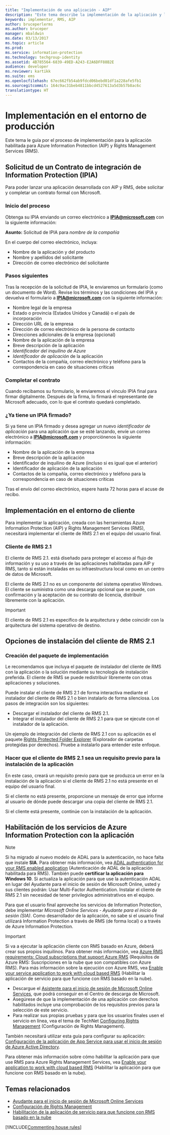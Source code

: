 ```yaml
---
title: "Implementación de una aplicación - AIP"
description: "Este tema describe la implementación de la aplicación y le guía a través de dicha implementación"
keywords: implementar, RMS, AIP
author: bruceperlerms
ms.author: bruceper
manager: mbaldwin
ms.date: 03/13/2017
ms.topic: article
ms.prod: 
ms.service: information-protection
ms.technology: techgroup-identity
ms.assetid: 4B785564-6839-49ED-A243-E2A6DFF88B2E
audience: developer
ms.reviewer: kartikk
ms.suite: ems
ms.openlocfilehash: 67ec662fb54ab9fdcd06bebd01df1a228afe5fb1
ms.sourcegitcommit: 164c9ac31beb4811bbcd4527613a5d3b57b8ac6c
translationtype: HT
---
```

# <a name="deploy-into-production"></a>Implementación en el entorno de producción

Este tema le guía por el proceso de implementación para la aplicación habilitada para Azure Information Protection (AIP) y Rights Management Services (RMS).

## <a name="request-an-information-protection-integration-agreement-ipia"></a>Solicitud de un Contrato de integración de Information Protection (IPIA)
Para poder lanzar una aplicación desarrollada con AIP y RMS, debe solicitar y completar un contrato formal con Microsoft.

### <a name="begin-the-process"></a>Inicio del proceso
Obtenga su IPIA enviando un correo electrónico a **IPIA@microsoft.com** con la siguiente información:

**Asunto:** Solicitud de IPIA para *nombre de la compañía*

En el cuerpo del correo electrónico, incluya:
- Nombre de la aplicación y del producto
- Nombre y apellidos del solicitante
- Dirección de correo electrónico del solicitante

### <a name="next-steps"></a>Pasos siguientes
Tras la recepción de la solicitud de IPIA, le enviaremos un formulario (como un documento de Word).
Revise los términos y las condiciones del IPIA y devuelva el formulario a **IPIA@microsoft.com** con la siguiente información:
- Nombre legal de la empresa
- Estado o provincia (Estados Unidos y Canadá) o el país de incorporación
- Dirección URL de la empresa
- Dirección de correo electrónico de la persona de contacto
- Direcciones adicionales de la empresa (opcional)
- Nombre de la aplicación de la empresa
- Breve descripción de la aplicación
- *Identificador del inquilino de Azure*
- *Identificador de aplicación* de la aplicación
- Contactos de la compañía, correo electrónico y teléfono para la correspondencia en caso de situaciones críticas

### <a name="completing-the-agreement"></a>Completar el contrato
Cuando recibamos su formulario, le enviaremos el vínculo IPIA final para firmar digitalmente. Después de la firma, lo firmará el representante de Microsoft adecuado, con lo que el contrato quedará completado.

### <a name="already-have-a-signed-ipia"></a>¿Ya tiene un IPIA firmado?
Si ya tiene un IPIA firmado y desea agregar un nuevo *identificador de aplicación* para una aplicación que se esté lanzando, envíe un correo electrónico a **IPIA@microsoft.com** y proporciónenos la siguiente información:
- Nombre de la aplicación de la empresa
- Breve descripción de la aplicación
- Identificador de inquilino de Azure (incluso si es igual que el anterior)
- Identificador de aplicación de la aplicación
- Contactos de la compañía, correo electrónico y teléfono para la correspondencia en caso de situaciones críticas

Tras el envío del correo electrónico, espere hasta 72 horas para el acuse de recibo.

## <a name="deploying-to-the-client-environment"></a>Implementación en el entorno de cliente

Para implementar la aplicación, creada con las herramientas Azure Information Protection (AIP) y Rights Management Services (RMS), necesitará implementar el cliente de RMS 2.1 en el equipo del usuario final.

### <a name="rms-client-21"></a>Cliente de RMS 2.1
El cliente de RMS 2.1. está diseñado para proteger el acceso al flujo de información y su uso a través de las aplicaciones habilitadas para AIP y RMS, tanto si están instaladas en su infraestructura local como en un centro de datos de Microsoft.

El cliente de RMS 2.1 no es un componente del sistema operativo Windows. El cliente se suministra como una descarga opcional que se puede, con confirmación y la aceptación de su contrato de licencia, distribuir libremente con la aplicación.

> [!IMPORTANT]
> El cliente de RMS 2.1 es específico de la arquitectura y debe coincidir con la arquitectura del sistema operativo de destino.


## <a name="rms-client-21-installation-options"></a>Opciones de instalación del cliente de RMS 2.1

### <a name="creating-your-deployment-package"></a>Creación del paquete de implementación

Le recomendamos que incluya el paquete de instalador del cliente de RMS con la aplicación o la solución mediante su tecnología de instalación preferida. El cliente de RMS se puede redistribuir libremente con otras aplicaciones y soluciones.

Puede instalar el cliente de RMS 2.1 de forma interactiva mediante el instalador del cliente de RMS 2.1 o bien instalarlo de forma silenciosa. Los pasos de integración son los siguientes:

-   Descargar el instalador del cliente de RMS 2.1.
-   Integrar el instalador del cliente de RMS 2.1 para que se ejecute con el instalador de la aplicación.

Un ejemplo de integración del cliente de RMS 2.1 con su aplicación es el paquete [Rights Protected Folder Explorer](https://technet.microsoft.com/en-us/library/rights-protected-folder-explorer(v=ws.10).aspx) (Explorador de carpetas protegidas por derechos). Pruebe a instalarlo para entender este enfoque.

### <a name="make-rms-client-21-a-pre-requisite-for-your-application-install"></a>Hacer que el cliente de RMS 2.1 sea un requisito previo para la instalación de la aplicación

En este caso, creará un requisito previo para que se produzca un error en la instalación de la aplicación si el cliente de RMS 2.1 no está presente en el equipo del usuario final.

Si el cliente no está presente, proporcione un mensaje de error que informe al usuario de dónde puede descargar una copia del cliente de RMS 2.1.

Si el cliente está presente, continúe con la instalación de la aplicación.

## <a name="enabling-azure-information-protection-services-with-your-application"></a>Habilitación de los servicios de Azure Information Protection con la aplicación

> [!NOTE]
> Si ha migrado al nuevo modelo de ADAL para la autenticación, no hace falta que instale **SIA**. Para obtener más información, vea [ADAL authentication for your RMS enabled application](adal-auth.md) (Autenticación de ADAL de la aplicación habilitada para RMS).
> También puede **certificar la aplicación para Windows 10**. Si actualiza la aplicación para que use la autenticación ADAL en lugar del Ayudante para el inicio de sesión de Microsoft Online, usted y sus clientes podrán: Usar Multi-Factor Authentication. Instalar el cliente de RMS 2.1 sin necesidad de tener privilegios administrativos en el equipo.

Para que el usuario final aproveche los servicios de Information Protection, debe implementar *Microsoft Online Services - Ayudante para el inicio de sesión (SIA)*. Como desarrollador de la aplicación, no sabe si el usuario final utilizará Information Protection a través de RMS (de forma local) o a través de Azure Information Protection.


> [!IMPORTANT]
> Si va a ejecutar la aplicación cliente con RMS basado en Azure, deberá crear sus propios inquilinos. Para obtener más información, vea [Azure RMS requirements: Cloud subscriptions that support Azure RMS](../get-started/requirements-subscriptions.md) (Requisitos de Azure RMS: Suscripciones en la nube que son compatibles con Azure RMS).
> Para más información sobre la ejecución con Azure RMS, vea [Enable your service application to work with cloud based RMS](how-to-use-file-api-with-aadrm-cloud.md) (Habilitar la aplicación de servicio para que funcione con RMS basado en la nube).

-   Descargue el [Asistente para el inicio de sesión de Microsoft Online Services](http://www.microsoft.com/en-us/download/details.aspx?id=28177), que podrá conseguir en el Centro de descarga de Microsoft.
-   Asegúrese de que la implementación de una aplicación con derechos habilitados incluye una comprobación de los requisitos previos para la selección de este servicio.
-   Para realizar sus propias pruebas y para que los usuarios finales usen el servicio en línea, vea el tema de TechNet [Configuring Rights Management](https://TechNet.Microsoft.Com/en-us/library/jj585002.aspx) (Configuración de Rights Management).

También necesitará utilizar esta guía para configurar su aplicación: [Configuración de la aplicación de App Service para usar el inicio de sesión de Azure Active Directory](https://docs.microsoft.com/en-us/azure/app-service-mobile/app-service-mobile-how-to-configure-active-directory-authentication).

Para obtener más información sobre cómo habilitar la aplicación para que use RMS para Azure Rights Management Services, vea [Enable your application to work with cloud based RMS](how-to-use-file-api-with-aadrm-cloud.md) (Habilitar la aplicación para que funcione con RMS basado en la nube).

## <a name="related-topics"></a>Temas relacionados

* [Ayudante para el inicio de sesión de Microsoft Online Services](http://www.microsoft.com/en-us/download/details.aspx?id=28177)
* [Configuración de Rights Management](https://TechNet.Microsoft.Com/en-us/library/jj585002.aspx)
* [Habilitación de la aplicación de servicio para que funcione con RMS basado en la nube](how-to-use-file-api-with-aadrm-cloud.md)

[!INCLUDE[Commenting house rules](../includes/houserules.md)]
